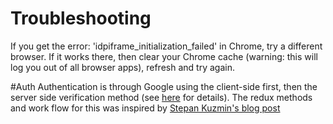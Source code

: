 # Troubleshooting
If you get the error: 'idpiframe_initialization_failed' in Chrome, try a different browser. If it works there, then clear your Chrome cache (warning: this will log you out of all browser apps), refresh and try again.

#Auth
Authentication is through Google using the client-side first, then the server side verification method (see [here](https://medium.com/@stepankuzmin/authentication-with-react-router-redux-5-x-and-redux-saga-55da66b54be7) for details).
The redux methods and work flow for this was inspired by [Stepan Kuzmin's blog post](https://medium.com/@stepankuzmin/authentication-with-react-router-redux-5-x-and-redux-saga-55da66b54be7)